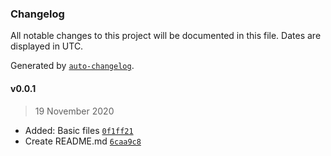 ### Changelog

All notable changes to this project will be documented in this file. Dates are displayed in UTC.

Generated by [`auto-changelog`](https://github.com/CookPete/auto-changelog).

#### v0.0.1

> 19 November 2020

- Added: Basic files [`0f1ff21`](https://github.com/webreinvent/vaahlaravel/commit/0f1ff21a97590e942b304f5a3e09601d129eef64)
- Create README.md [`6caa9c8`](https://github.com/webreinvent/vaahlaravel/commit/6caa9c81cc0e291d9706b984cd1e57032dd140df)
